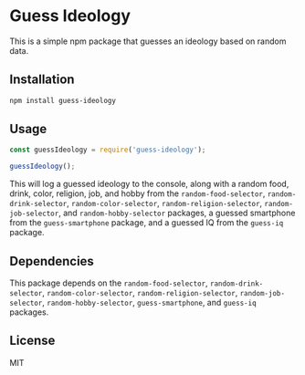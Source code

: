 
# Guess Ideology

This is a simple npm package that guesses an ideology based on random data.

## Installation

```bash
npm install guess-ideology
```

## Usage

```javascript
const guessIdeology = require('guess-ideology');

guessIdeology();
```

This will log a guessed ideology to the console, along with a random food, drink, color, religion, job, and hobby from the `random-food-selector`, `random-drink-selector`, `random-color-selector`, `random-religion-selector`, `random-job-selector`, and `random-hobby-selector` packages, a guessed smartphone from the `guess-smartphone` package, and a guessed IQ from the `guess-iq` package.

## Dependencies

This package depends on the `random-food-selector`, `random-drink-selector`, `random-color-selector`, `random-religion-selector`, `random-job-selector`, `random-hobby-selector`, `guess-smartphone`, and `guess-iq` packages.

## License

MIT

